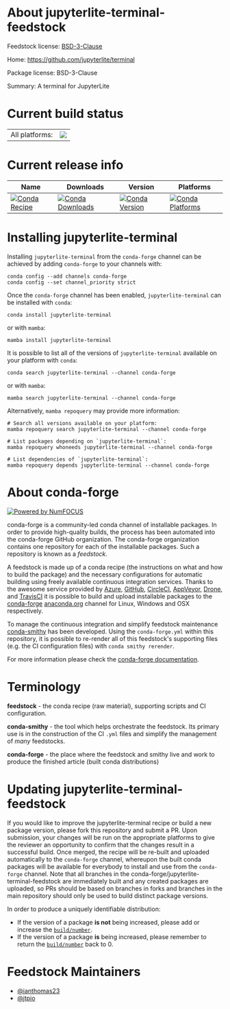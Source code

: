 About jupyterlite-terminal-feedstock
====================================

Feedstock license: [BSD-3-Clause](https://github.com/conda-forge/jupyterlite-terminal-feedstock/blob/main/LICENSE.txt)

Home: https://github.com/jupyterlite/terminal

Package license: BSD-3-Clause

Summary: A terminal for JupyterLite

Current build status
====================


<table><tr><td>All platforms:</td>
    <td>
      <a href="https://dev.azure.com/conda-forge/feedstock-builds/_build/latest?definitionId=23297&branchName=main">
        <img src="https://dev.azure.com/conda-forge/feedstock-builds/_apis/build/status/jupyterlite-terminal-feedstock?branchName=main">
      </a>
    </td>
  </tr>
</table>

Current release info
====================

| Name | Downloads | Version | Platforms |
| --- | --- | --- | --- |
| [![Conda Recipe](https://img.shields.io/badge/recipe-jupyterlite--terminal-green.svg)](https://anaconda.org/conda-forge/jupyterlite-terminal) | [![Conda Downloads](https://img.shields.io/conda/dn/conda-forge/jupyterlite-terminal.svg)](https://anaconda.org/conda-forge/jupyterlite-terminal) | [![Conda Version](https://img.shields.io/conda/vn/conda-forge/jupyterlite-terminal.svg)](https://anaconda.org/conda-forge/jupyterlite-terminal) | [![Conda Platforms](https://img.shields.io/conda/pn/conda-forge/jupyterlite-terminal.svg)](https://anaconda.org/conda-forge/jupyterlite-terminal) |

Installing jupyterlite-terminal
===============================

Installing `jupyterlite-terminal` from the `conda-forge` channel can be achieved by adding `conda-forge` to your channels with:

```
conda config --add channels conda-forge
conda config --set channel_priority strict
```

Once the `conda-forge` channel has been enabled, `jupyterlite-terminal` can be installed with `conda`:

```
conda install jupyterlite-terminal
```

or with `mamba`:

```
mamba install jupyterlite-terminal
```

It is possible to list all of the versions of `jupyterlite-terminal` available on your platform with `conda`:

```
conda search jupyterlite-terminal --channel conda-forge
```

or with `mamba`:

```
mamba search jupyterlite-terminal --channel conda-forge
```

Alternatively, `mamba repoquery` may provide more information:

```
# Search all versions available on your platform:
mamba repoquery search jupyterlite-terminal --channel conda-forge

# List packages depending on `jupyterlite-terminal`:
mamba repoquery whoneeds jupyterlite-terminal --channel conda-forge

# List dependencies of `jupyterlite-terminal`:
mamba repoquery depends jupyterlite-terminal --channel conda-forge
```


About conda-forge
=================

[![Powered by
NumFOCUS](https://img.shields.io/badge/powered%20by-NumFOCUS-orange.svg?style=flat&colorA=E1523D&colorB=007D8A)](https://numfocus.org)

conda-forge is a community-led conda channel of installable packages.
In order to provide high-quality builds, the process has been automated into the
conda-forge GitHub organization. The conda-forge organization contains one repository
for each of the installable packages. Such a repository is known as a *feedstock*.

A feedstock is made up of a conda recipe (the instructions on what and how to build
the package) and the necessary configurations for automatic building using freely
available continuous integration services. Thanks to the awesome service provided by
[Azure](https://azure.microsoft.com/en-us/services/devops/), [GitHub](https://github.com/),
[CircleCI](https://circleci.com/), [AppVeyor](https://www.appveyor.com/),
[Drone](https://cloud.drone.io/welcome), and [TravisCI](https://travis-ci.com/)
it is possible to build and upload installable packages to the
[conda-forge](https://anaconda.org/conda-forge) [anaconda.org](https://anaconda.org/)
channel for Linux, Windows and OSX respectively.

To manage the continuous integration and simplify feedstock maintenance
[conda-smithy](https://github.com/conda-forge/conda-smithy) has been developed.
Using the ``conda-forge.yml`` within this repository, it is possible to re-render all of
this feedstock's supporting files (e.g. the CI configuration files) with ``conda smithy rerender``.

For more information please check the [conda-forge documentation](https://conda-forge.org/docs/).

Terminology
===========

**feedstock** - the conda recipe (raw material), supporting scripts and CI configuration.

**conda-smithy** - the tool which helps orchestrate the feedstock.
                   Its primary use is in the construction of the CI ``.yml`` files
                   and simplify the management of *many* feedstocks.

**conda-forge** - the place where the feedstock and smithy live and work to
                  produce the finished article (built conda distributions)


Updating jupyterlite-terminal-feedstock
=======================================

If you would like to improve the jupyterlite-terminal recipe or build a new
package version, please fork this repository and submit a PR. Upon submission,
your changes will be run on the appropriate platforms to give the reviewer an
opportunity to confirm that the changes result in a successful build. Once
merged, the recipe will be re-built and uploaded automatically to the
`conda-forge` channel, whereupon the built conda packages will be available for
everybody to install and use from the `conda-forge` channel.
Note that all branches in the conda-forge/jupyterlite-terminal-feedstock are
immediately built and any created packages are uploaded, so PRs should be based
on branches in forks and branches in the main repository should only be used to
build distinct package versions.

In order to produce a uniquely identifiable distribution:
 * If the version of a package **is not** being increased, please add or increase
   the [``build/number``](https://docs.conda.io/projects/conda-build/en/latest/resources/define-metadata.html#build-number-and-string).
 * If the version of a package **is** being increased, please remember to return
   the [``build/number``](https://docs.conda.io/projects/conda-build/en/latest/resources/define-metadata.html#build-number-and-string)
   back to 0.

Feedstock Maintainers
=====================

* [@ianthomas23](https://github.com/ianthomas23/)
* [@jtpio](https://github.com/jtpio/)

